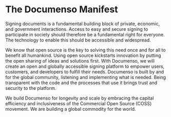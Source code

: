# The Documenso Manifest
Signing documents is a fundamental building block of private, economic, and government interactions. Access to easy and secure signing to participate in society should therefore be a fundamental right for everyone. The technology to enable this should be accessible and widespread.

We know that open source is the key to solving this need once and for all to benefit all humankind. Using open source kickstarts innovation by putting the open sharing of ideas and solutions first. With Documenso, we will create an open and globally accessible signing platform to empower users, customers, and developers to fulfill their needs. Documenso is built by and for the global community, listening and implementing what is needed. Being transparent with the  code and the processes that use it brings trust and security to the platform.

We build Documenso for longevity and scale by embracing the capital efficiency and inclusiveness of the Commercial Open Source (COSS) movement. We are building a global commodity for the world.
